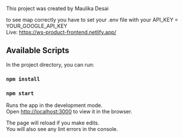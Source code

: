 This project was created by Maulika Desai  

to see map correctly you have to set your .env file with your API_KEY = YOUR_GOOGLE_API_KEY <br />
Live: https://ws-product-frontend.netlify.app/

## Available Scripts
In the project directory, you can run:

### `npm install`
### `npm start`

Runs the app in the development mode.<br />
Open [http://localhost:3000](http://localhost:3000) to view it in the browser.

The page will reload if you make edits.<br />
You will also see any lint errors in the console.
